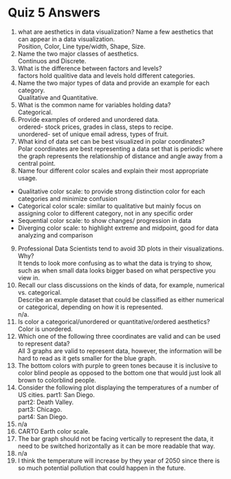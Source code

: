 # Quiz 5 Answers

1. what are aesthetics in data visualization? Name a few aesthetics that can appear in a data visualization.  
Position, Color, Line type/width, Shape, Size.  
2. Name the two major classes of aesthetics.  
Continuos and Discrete. 
3. What is the difference between factors and levels?  
factors hold qualitive data and levels hold different categories.   
4. Name the two major types of data and provide an example for each category.  
Qualitative and Quantitative.  
5. What is the common name for variables holding data?   
Categorical.  
6. Provide examples of ordered and unordered data.  
ordered- stock prices, grades in class, steps to recipe.  
unordered- set of unique email adress, types of fruit.  
7. What kind of data set can be best visualized in polar coordinates?  
Polar coordinates are best representing a data set that is periodic where the graph represents the relationship of distance and angle away from a central point.  
8. Name four different color scales and explain their most appropriate usage.  
- Qualitative color scale: to provide strong distinction color for each categories and minimize confusion  
- Categorical color scale: similar to qualitative but mainly focus on assigning color to different category, not in any specific order  
- Sequential color scale: to show changes/ progression in data  
- Diverging color scale: to highlight extreme and midpoint, good for data analyzing and comparison  
9. Professional Data Scientists tend to avoid 3D plots in their visualizations. Why?  
It tends to look more confusing as to what the data is trying to show, such as when small data looks bigger based on what perspective you view in.  
10. Recall our class discussions on the kinds of data, for example, numerical vs. categorical.  
Describe an example dataset that could be classified as either numerical or categorical, depending on how it is represented.  
n/a.  
11. Is color a categorical/unordered or quantitative/ordered aesthetics?  
    Color is unordered.  
12. Which one of the following three coordinates are valid and can be used to represent data?  
All 3 graphs are valid to represent data, however, the information will be hard to read as it gets smaller for the blue graph.  
13. The bottom colors with purple to green tones because it is inclusive to color blind people as opposed to the bottom one that would just look all brown to colorblind people.  
14. Consider the following plot displaying the temperatures of a number of US cities.
part1: San Diego.  
part2: Death Valley.  
part3: Chicago.  
part4: San Diego.  
15. n/a  
16. CARTO Earth color scale.  
17. The bar graph should not be facing vertically to represent the data, it need to be switched horizontally as it can be more readable that way.  
18. n/a  
19. I think the temperature will increase by they year of 2050 since there is so much potential pollution that could happen in the future.  
